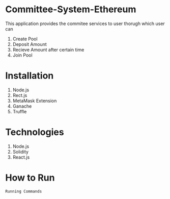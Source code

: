 # Committee-System-Ethereum
This application provides the commitee services to user thorugh which user can
1. Create Pool
2. Deposit Amount 
3. Recieve Amount after certain time
4. Join Pool

# Installation
1. Node.js
2. Rect.js
3. MetaMask Extension
4. Ganache
5. Truffle

# Technologies
1. Node.js
2. Solidity
3. React.js

# How to Run
``
Running Commands
``
